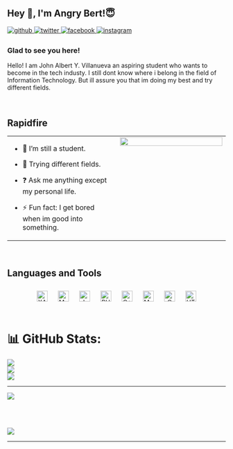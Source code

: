 ## Hey 👋, I'm Angry Bert!😇  
  

<a href="https://github.com/AngryBert09" target="_blank">
<img src=https://img.shields.io/badge/github-%2324292e.svg?&style=for-the-badge&logo=github&logoColor=white alt=github style="margin-bottom: 5px;" />
</a>
<a href="https://twitter.com/booomiiiie" target="_blank">
<img src=https://img.shields.io/badge/twitter-%2300acee.svg?&style=for-the-badge&logo=twitter&logoColor=white alt=twitter style="margin-bottom: 5px;" />
</a>
<a href="https://www.facebook.com/https://www.facebook.com/albrtsuperduper/" target="_blank">
<img src=https://img.shields.io/badge/facebook-%232E87FB.svg?&style=for-the-badge&logo=facebook&logoColor=white alt=facebook style="margin-bottom: 5px;" />
</a>
<a href="https://instagram.com/https://www.instagram.com/albrtsuperduper/" target="_blank">
<img src=https://img.shields.io/badge/instagram-%23000000.svg?&style=for-the-badge&logo=instagram&logoColor=white alt=instagram style="margin-bottom: 5px;" />
</a>  
  



### Glad to see you here!  
Hello! I am John Albert Y. Villanueva an aspiring student who wants to become in the tech industy. I still dont know where i belong in the field of Information Technology. But ill assure you that im doing my best and try different fields.   
  

<br/>  


## Rapidfire  
<table><tr><td valign="top" width="50%">

- 🔭 I’m still a student.  
  

- 🌱 Trying different fields.  
  

- ❓ Ask me anything except my personal life.  
  

- ⚡ Fun fact: I get bored when im good into something.  


</td><td valign="top" width="50%">

<div align="center">
<img src="https://media.tenor.com/ULWyiEEEOUcAAAAC/dancing-hop.gif" align="center" style="width: 100%" />
</div>  


</td></tr></table>  

<br/>  


## Languages and Tools  
<div align="center">  
<a href="https://www.apachefriends.org/" target="_blank"><img style="margin: 10px" src="https://profilinator.rishav.dev/skills-assets/xampp.png" alt="XAMPP" height="25" /></a>  
<a href="https://www.mysql.com/" target="_blank"><img style="margin: 10px" src="https://profilinator.rishav.dev/skills-assets/mysql-original-wordmark.svg" alt="MySQL" height="25" /></a>  
<a href="https://www.java.com/" target="_blank"><img style="margin: 10px" src="https://profilinator.rishav.dev/skills-assets/java-original-wordmark.svg" alt="Java" height="25" /></a>  
<a href="https://www.php.net/" target="_blank"><img style="margin: 10px" src="https://profilinator.rishav.dev/skills-assets/php-original.svg" alt="PHP" height="25" /></a>  
<a href="https://www.cplusplus.com/" target="_blank"><img style="margin: 10px" src="https://profilinator.rishav.dev/skills-assets/cplusplus-original.svg" alt="C++" height="25" /></a>  
<a href="https://mariadb.org/" target="_blank"><img style="margin: 10px" src="https://profilinator.rishav.dev/skills-assets/mariadb.png" alt="Maria DB" height="25" /></a>  
<a href="https://www.cprogramming.com/" target="_blank"><img style="margin: 10px" src="https://profilinator.rishav.dev/skills-assets/c-original.svg" alt="C" height="25" /></a>  
<a href="https://en.wikipedia.org/wiki/HTML5" target="_blank"><img style="margin: 10px" src="https://profilinator.rishav.dev/skills-assets/html5-original-wordmark.svg" alt="HTML5" height="25" /></a>  
</div>  

<br/>  


# 📊 GitHub Stats:
![](https://github-readme-stats.vercel.app/api?username=AngryBert09&theme=dark&hide_border=false&include_all_commits=false&count_private=false)<br/>
![](https://github-readme-streak-stats.herokuapp.com/?user=AngryBert09&theme=dark&hide_border=false)<br/>
![](https://github-readme-stats.vercel.app/api/top-langs/?username=AngryBert09&theme=dark&hide_border=false&include_all_commits=false&count_private=false&layout=compact)

---
[![](https://visitcount.itsvg.in/api?id=AngryBert09&icon=2&color=12)](https://visitcount.itsvg.in)

<br/>  

  

<br/>  


  

<br/>  

<img src="https://github-readme-stats.vercel.app/api?username=AngryBert09&show_icons=true&count_private=true&hide_border=true" align="left" />
<br />

----

